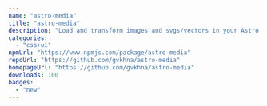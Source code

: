 ```yaml
---
name: "astro-media"
title: "astro-media"
description: "Load and transform images and svgs/vectors in your Astro site."
categories:
  - "css+ui"
npmUrl: "https://www.npmjs.com/package/astro-media"
repoUrl: "https://github.com/gvkhna/astro-media"
homepageUrl: "https://github.com/gvkhna/astro-media"
downloads: 100
badges:
  - "new"
---
```

